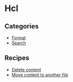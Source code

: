 # Hcl

## Categories

* [Format](/reference/recipes/hcl/format)
* [Search](/reference/recipes/hcl/search)

## Recipes

* [Delete content](./deletecontent.md)
* [Move content to another file](./movecontenttofile.md)


